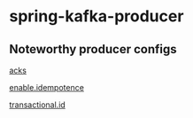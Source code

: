 # spring-kafka-producer

## Noteworthy producer configs

[acks](https://kafka.apache.org/documentation/#producerconfigs_acks)

[enable.idempotence](https://kafka.apache.org/documentation/#producerconfigs_enable.idempotence)

[transactional.id](https://kafka.apache.org/documentation/#producerconfigs_transactional.id)
